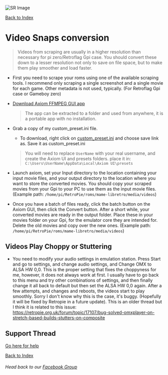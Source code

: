 ![SR Image](https://sinisterspatula.github.io/SuperRetropieGuides/images/SRimage-short.jpg)

[Back to Index](https://sinisterspatula.github.io/SuperRetropieGuides/)

# Video Snaps conversion

 > Videos from scraping are usually in a higher resolution than necessary for pi zero/Retroflag Gpi case.  You should convert these down to a lesser resolution not only to save on file space, but to make them play smoother and load faster.

* First you need to scrape your roms using one of the available scraping tools.  I recommend only scraping a single screenshot and a single movie for each game.  Other metadata is not used, typically.  (For Retroflag Gpi case or Gameboy zero)

* [Download Axiom FFMPEG GUI app](https://github.com/MattMcManis/Axiom/releases/download/v1.7.6.0-alpha/Axiom.FFmpeg.7z)

  > The app can be extracted to a folder and used from anywhere, it is a portable app with no installation.
  
* Grab a copy of my custom_preset.ini file.

    * To download, right click on [custom_preset.ini](https://github.com/SinisterSpatula/SuperRetropieGuides/raw/master/data/Custom%20Preset.ini) and choose save link as.  Save it as custom_preset.ini
  
  > You will need to replace `UserName` with your real username, and create the Axiom UI and presets folders.  place it in: `C:\Users\UserName\AppData\Local\Axiom UI\presets`
  
* Launch axiom, set your Input directory to the location containing your input movie files, and your output directory to the location where you want to store the converted movies.  You should copy your scraped movies from your Gpi to your PC to use them as the input movie files. (Example path: `/home/pi/RetroPie/roms/mame-libretro/media/videos`)

* Once you have a batch of files ready, click the batch button on the Axiom GUI, then click the Convert button.  After a short while, your converted movies are ready in the output folder.  Place these in your movies folder on your Gpi, for the emulator core they are intended for.  Delete the old movies and copy over the new ones.  (Example path: `/home/pi/RetroPie/roms/mame-libretro/media/videos`)

## Videos Play Choppy or Stuttering

* You need to modify your audio settings in emulation station.  Press Start and go to settings, and change audio settings, and Change OMX to ALSA HW 0,0.  This is the proper setting that fixes the choppyness for me, however, it does not always work at first.  I usually have to go back to this menu and try other combinations of settings, and then finally change it all back to default but then set the ALSA HW 0,0 again.  After a few attempts, and changes and reboots, the videos start to play smoothly.  Sorry I don't know why this is the case, it's buggy.  (Hopefully it will be fixed by Retropie in a future update).  This is an older thread but I think it is related to this issue: https://retropie.org.uk/forum/topic/17107/bug-solved-omxplayer-on-stretch-based-builds-stutters-on-composite

## Support Thread
[Go here for help](https://www.facebook.com/groups/SuperRetroPie/permalink/2469356526684659/)

[Back to Index](https://sinisterspatula.github.io/SuperRetropieGuides/)

###### Head back to our [Facebook Group](https://www.facebook.com/groups/SuperRetroPie/)
